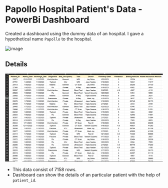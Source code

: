 # Papollo Hospital Patient's Data - PowerBi Dashboard 

Created a dashboard using the dummy data of an hospital. I gave a hypothetical name ```Papollo``` to the hospital. 

![image](https://github.com/user-attachments/assets/456adab4-4fa3-4e61-a364-7e1d356ba167)


## Details

![alt text](image.png)

- This data consist of 7158 rows. 
- Dashboard can show the details of an particular patient  with the help of ```patient_id```. 